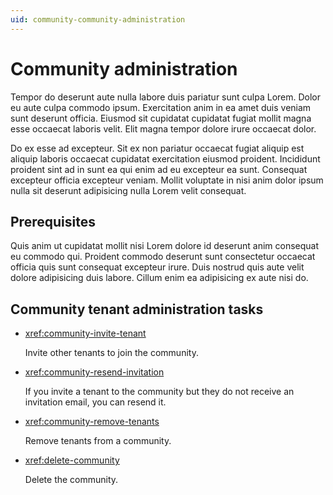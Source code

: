 ```yaml
---
uid: community-community-administration
---
```


# Community administration

Tempor do deserunt aute nulla labore duis pariatur sunt culpa Lorem. Dolor eu aute culpa commodo ipsum. Exercitation anim in ea amet duis veniam sunt deserunt officia. Eiusmod sit cupidatat cupidatat fugiat mollit magna esse occaecat laboris velit. Elit magna tempor dolore irure occaecat dolor.

Do ex esse ad excepteur. Sit ex non pariatur occaecat fugiat aliquip est aliquip laboris occaecat cupidatat exercitation eiusmod proident. Incididunt proident sint ad in sunt ea qui enim ad eu excepteur ea sunt. Consequat excepteur officia excepteur veniam. Mollit voluptate in nisi anim dolor ipsum nulla sit deserunt adipisicing nulla Lorem velit consequat.

## Prerequisites

Quis anim ut cupidatat mollit nisi Lorem dolore id deserunt anim consequat eu commodo qui. Proident commodo deserunt sunt consectetur occaecat officia quis sunt consequat excepteur irure. Duis nostrud quis aute velit dolore adipisicing duis labore. Cillum enim ea adipisicing ex aute nisi do.

## Community tenant administration tasks

- <xref:community-invite-tenant>

	Invite other tenants to join the community.

- <xref:community-resend-invitation>

	If you invite a tenant to the community but they do not receive an invitation email, you can resend it.

- <xref:community-remove-tenants>

	Remove tenants from a community.

- <xref:delete-community>

	Delete the community.
